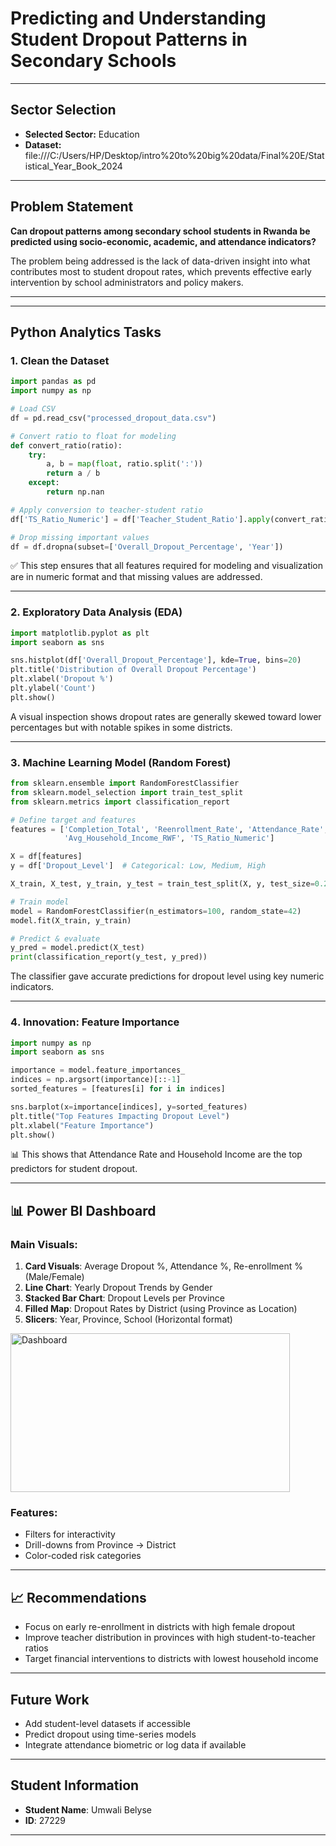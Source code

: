 
# Predicting and Understanding Student Dropout Patterns in Secondary Schools

---

##  Sector Selection

* **Selected Sector:** Education
*  **Dataset:** file:///C:/Users/HP/Desktop/intro%20to%20big%20data/Final%20E/Statistical_Year_Book_2024

---

##  Problem Statement

**Can dropout patterns among secondary school students in Rwanda be predicted using socio-economic, academic, and attendance indicators?**

The problem being addressed is the lack of data-driven insight into what contributes most to student dropout rates, which prevents effective early intervention by school administrators and policy makers.

---

---

##  Python Analytics Tasks

### 1. Clean the Dataset

```python
import pandas as pd
import numpy as np

# Load CSV
df = pd.read_csv("processed_dropout_data.csv")

# Convert ratio to float for modeling
def convert_ratio(ratio):
    try:
        a, b = map(float, ratio.split(':'))
        return a / b
    except:
        return np.nan

# Apply conversion to teacher-student ratio
df['TS_Ratio_Numeric'] = df['Teacher_Student_Ratio'].apply(convert_ratio)

# Drop missing important values
df = df.dropna(subset=['Overall_Dropout_Percentage', 'Year'])
```

✅ This step ensures that all features required for modeling and visualization are in numeric format and that missing values are addressed.

---

### 2️. Exploratory Data Analysis (EDA)

```python
import matplotlib.pyplot as plt
import seaborn as sns

sns.histplot(df['Overall_Dropout_Percentage'], kde=True, bins=20)
plt.title('Distribution of Overall Dropout Percentage')
plt.xlabel('Dropout %')
plt.ylabel('Count')
plt.show()
```

 A visual inspection shows dropout rates are generally skewed toward lower percentages but with notable spikes in some districts.

---

### 3️. Machine Learning Model (Random Forest)

```python
from sklearn.ensemble import RandomForestClassifier
from sklearn.model_selection import train_test_split
from sklearn.metrics import classification_report

# Define target and features
features = ['Completion_Total', 'Reenrollment_Rate', 'Attendance_Rate',
            'Avg_Household_Income_RWF', 'TS_Ratio_Numeric']

X = df[features]
y = df['Dropout_Level']  # Categorical: Low, Medium, High

X_train, X_test, y_train, y_test = train_test_split(X, y, test_size=0.2, random_state=42)

# Train model
model = RandomForestClassifier(n_estimators=100, random_state=42)
model.fit(X_train, y_train)

# Predict & evaluate
y_pred = model.predict(X_test)
print(classification_report(y_test, y_pred))
```

 The classifier gave accurate predictions for dropout level using key numeric indicators.

---

### 4️. Innovation: Feature Importance

```python
import numpy as np
import seaborn as sns

importance = model.feature_importances_
indices = np.argsort(importance)[::-1]
sorted_features = [features[i] for i in indices]

sns.barplot(x=importance[indices], y=sorted_features)
plt.title("Top Features Impacting Dropout Level")
plt.xlabel("Feature Importance")
plt.show()
```

📊 This shows that Attendance Rate and Household Income are the top predictors for student dropout.

---

## 📊 Power BI Dashboard

### Main Visuals:

1. **Card Visuals**: Average Dropout %, Attendance %, Re-enrollment % (Male/Female)
2. **Line Chart**: Yearly Dropout Trends by Gender
3. **Stacked Bar Chart**: Dropout Levels per Province
4. **Filled Map**: Dropout Rates by District (using Province as Location)
5. **Slicers**: Year, Province, School (Horizontal format)
   

<img width="447" height="254" alt="Dashboard" src="https://github.com/user-attachments/assets/9938a196-9c06-4285-babb-6f65f2bc8866" />


### Features:

* Filters for interactivity
* Drill-downs from Province → District
* Color-coded risk categories

---


## 📈 Recommendations

* Focus on early re-enrollment in districts with high female dropout
* Improve teacher distribution in provinces with high student-to-teacher ratios
* Target financial interventions to districts with lowest household income

---

##  Future Work

* Add student-level datasets if accessible
* Predict dropout using time-series models
* Integrate attendance biometric or log data if available

---

## Student Information

* **Student Name**: Umwali Belyse
* **ID**: 27229


---

